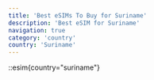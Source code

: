 ```yaml
---
title: 'Best eSIMs To Buy for Suriname'
description: 'Best eSIM for Suriname'
navigation: true
category: 'country'
country: 'Suriname'
---
```


::esim{country="suriname"}
